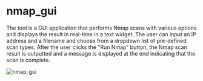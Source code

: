 # nmap_gui



The tool is a GUI application that performs Nmap scans with various options and displays the result in real-time in a text widget. The user can input an IP address and a filename and choose from a dropdown list of pre-defined scan types. After the user clicks the "Run Nmap" button, the Nmap scan result is outputted and a message is displayed at the end indicating that the scan is complete.



![nmap_gui](https://user-images.githubusercontent.com/128103079/226216558-e2049190-1f52-4fdc-bdbf-cd5eb61d409d.jpg)
